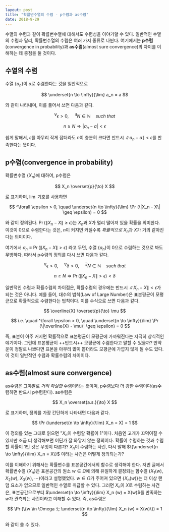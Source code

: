 ```yaml
---
layout: post
title: "확률변수열의 수렴 - p수렴과 as수렴"
date: 2018-9-29
---
```

수열의 수렴과 같이 확률변수열에 대해서도 수렴성을 이야기할 수 있다. 일반적인 수열의 수렴과 달리, 확률변수열의 수렴은 여러 가지 종류로 나뉜다. 여기에서는 **p수렴**(convergence in probability)과 **as수렴**(almost sure convergence)의 차이를 이해하는 데 중점을 둘 것이다.

## 수열의 수렴

수열 $\{a_n\}$이 $a$로 수렴한다는 것을 일반적으로

$$
\underset{n \to \infty}{\lim} a_n = a
$$

와 같이 나타내며, 이를 풀어서 쓰면 다음과 같다.

$$
^\forall \epsilon > 0, \quad ^\exists N \in \mathbb{N} \quad such\; that
$$

$$
n \geq N \Rightarrow |a_n - a| < \epsilon
$$

쉽게 말해서, $\epsilon$를 아무리 작게 잡더라도 $n$이 충분히 크다면 반드시 $\|a_n - a\| < \epsilon$를 만족한다는 뜻이다.

## p수렴(convergence in probability)

확률변수열 $\{X_n\}$에 대하여, p수렴은

$$
X_n \overset{p}{\to} X
$$

로 표기하며, $\lim$ 기호를 사용하면

$$
^\forall \epsilon > 0, \quad \underset{n \to \infty}{\lim} \Pr (\|X_n - X\| \geq \epsilon) = 0
$$

와 같이 정의된다. $\Pr (\|X_n - X\| \geq \epsilon)$는 $X_n$과 $X$가 멀리 떨어져 있을 확률을 의미한다. 이것이 0으로 수렴한다는 것은, $n$이 커지면 커질수록 *확률적으로* $X_n$과 $X$가 거의 같아진다는 의미이다.

여기에서 $a_n \equiv \Pr (\|X_n - X\| > \epsilon)$ 라고 두면, 수열 $\{a_n\}$이 0으로 수렴하는 것으로 봐도 무방하다. 따라서 p수렴의 정의를 다시 쓰면 다음과 같다.

$$
^\forall \epsilon > 0, \quad ^\forall \delta > 0, \quad ^\exists N \in \mathbb{N} \quad such\; that
$$

$$
n \geq N \Rightarrow \Pr (\|X_n - X\| > \epsilon) < \delta
$$

일반적인 수렴과 확률수렴의 차이점은, 확률수렴의 경우에는 반드시 $\|X_n - X\| < \epsilon$가 되는 것은 아니다. 예를 들어, 대수의 법칙(Law of Large Number)은 표본평균이 모평균으로 확률적으로 수렴한다는 법칙이다. 이를 수식으로 쓰면 다음과 같다.

$$
\overline{X} \overset{p}{\to} \mu
$$

$$
i.e. \quad ^\forall \epsilon > 0, \quad \underset{n \to \infty}{\lim} \Pr (\|\overline{X} - \mu\| \geq \epsilon) = 0
$$

즉, 표본이 아주 커지면 확률적으로 표본평균이 모평균에 가까워진다는 지극히 상식적인 얘기이다. 그런데 표본평균이 ++반드시++ 모평균에 수렴한다고 말할 수 있을까? 만약 운이 정말로 나쁘다면 표본을 아무리 많이 뽑더라도 모평균에 가깝지 않게 될 수도 있다. 이 것이 일반적인 수렴과 확률수렴의 차이이다.

## as수렴(almost sure convergence)

as수렴은 그야말로 *거의 확실한* 수렴이라는 뜻이며, p수렴보다 더 강한 수렴이다(as수렴하면 반드시 p수렴한다). as수렴은 

$$
X_n \overset{a.s.}{\to} X
$$

로 표기하며, 정의를 가장 간단하게 나타내면 다음과 같다.

$$
\Pr (\underset{n \to \infty}{\lim} X_n = X) = 1
$$

이 정의를 있는 그대로 읽으면 "$X_n$이 수렴할 확률이 1"이다. 처음엔 고개가 끄덕여질 수 있지만 조금 더 생각해보면 어딘가 잘 와닿지 않는 정의이다. 확률이 수렴하는 것과 수렴할 확률이 1인 것은 무엇이 다른가? $X_n$이 수렴하는 사건, 다시 말해 $\{\underset{n \to \infty}{\lim} X_n = X\}$ 이라는 사건은 어떻게 정의되는가?

이를 이해하기 위해서는 확률변수를 표본공간에서의 함수로 생각해야 한다. 저번 글에서 확률변수열 $\{X_n\}$은 표본공간의 원소 $w \in \Omega$에 의해 유일하게 결정되는 함수열 $(X_1 (w),\; X_2 (w),\; X_3 (w),\; \cdots)$이라고 설명했었다. $w \in \Omega$가 주어져 있으면 $\{X_n (w)\}$는 더 이상 랜덤 요소가 없으므로 일반적인 수열로 취급할 수 있다. 그러면 $X_n$이 $X$로 수렴하는 사건은, 표본공간으로부터 $\underset{n \to \infty}{\lim} X_n (w) = X(w)$를 만족하는 $w$가 관측되는 사건이라고 이해할 수 있다. 즉, as수렴은

$$
\Pr (\{w \in \Omega :\; \underset{n \to \infty}{\lim} X_n (w) = X(w)\}) = 1
$$

와 같이 쓸 수 있다.
